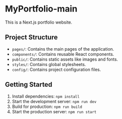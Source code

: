 # MyPortfolio-main

This is a Next.js portfolio website.

## Project Structure

- `pages/`: Contains the main pages of the application.
- `components/`: Contains reusable React components.
- `public/`: Contains static assets like images and fonts.
- `styles/`: Contains global stylesheets.
- `config/`: Contains project configuration files.

## Getting Started

1. Install dependencies: `npm install`
2. Start the development server: `npm run dev`
3. Build for production: `npm run build`
4. Start the production server: `npm run start`
